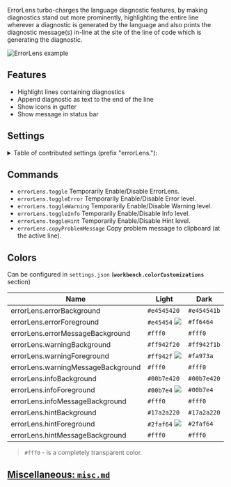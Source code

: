 ErrorLens turbo-charges the language diagnostic features, by making diagnostics stand out more prominently, highlighting
the entire line wherever a diagnostic is generated by the language and also prints the diagnostic message(s) in-line at
the site of the line of code which is generating the diagnostic.

![ErrorLens example](https://raw.githubusercontent.com/usernamehw/vscode-error-lens/master/img/demo.png)

## Features

-   Highlight lines containing diagnostics
-   Append diagnostic as text to the end of the line
-   Show icons in gutter
-   Show message in status bar

## Settings

<details>

<summary> Table of contributed settings (prefix "errorLens."):</summary>

| Name                            | Default                                         | Description                                                                                                                                                                                     |
| ------------------------------- | ----------------------------------------------- | ----------------------------------------------------------------------------------------------------------------------------------------------------------------------------------------------- |
| fontSize                        |                                                 | Font size of annotations. (**HACK**)                                                                                                                                                            |
| fontFamily                      |                                                 | Font family of annotations. (**HACK**)                                                                                                                                                          |
| fontWeight                      | **`"normal"`**                                  | Font Weight of annotations.                                                                                                                                                                     |
| fontStyleItalic                 | **`false`**                                     | Show ErrorLens annotations in Italics, or not?                                                                                                                                                  |
| margin                          | **`"4ch"`**                                     | Distance between the end of the line and the start of annotation. (CSS units)                                                                                                                   |
| padding                         |                                                 | Adds padding for the message. Visible difference when `message` colors are set. [Issue #23](https://github.com/usernamehw/vscode-error-lens/issues/23). Example: `"2px"` `"1ch"`.               |
| borderRadius                    | **`"3px"`**                                     | Adds border-radius for the message. Visible difference when `message` colors are set. [Issue #23](https://github.com/usernamehw/vscode-error-lens/issues/23). Example: `"5px"`.                 |
| enabledDiagnosticLevels         | **`["error","warning","info","hint"]`**         | Customize which diagnostic levels to highlight.                                                                                                                                                 |
| annotationPrefix                | **`["ERROR: ","WARNING: ","INFO: ","HINT: "]`** | Specify diagnostic message prefixes (when addAnnotationTextPrefixes is true). For example, emoji: ❗ ⚠ ℹ.                                                                                       |
| addAnnotationTextPrefixes       | **`false`**                                     | When checked prefixes the diagnostic severity ('ERROR:', 'WARNING:' etc) to ErrorLens annotations.                                                                                              |
| addNumberOfDiagnostics          | **`false`**                                     | When checked prefixes number of diagnostics on the line. Like: `[1/2]`.                                                                                                                         |
| statusBarMessageType            | **`"activeLine"`**                              | Should show closest diagnostic or only for the active line.                                                                                                                                     |
| statusBarMessageEnabled         | **`false`**                                     | When checked shows current diagnostic in status bar.                                                                                                                                            |
| statusBarColorsEnabled          | **`false`**                                     | When checked - the extension uses decoration foreground as color of StatusBar text.                                                                                                             |
| exclude                         | **`[]`**                                        | Specify messages that should not be highlighted (RegEx).                                                                                                                                        |
| delay                           | **`0`**                                           | **EXPERIMENTAL** Specify delay before showing problems.                                                                                                                                         |
| onSave                          | **`false`**                                     | Update decorations only on document save.                                                                                                                                                       |
| gutterIconsEnabled              | **`false`**                                     | Show gutter icons (In place of debug breakpoint icon).                                                                                                                                          |
| gutterIconsFollowCursorOverride | **`true`**                                      | If this setting is `true` and `followCursor` setting is not `allLines`, then gutter icons would be rendered for all problems. But line decorations (background, message) only for active line." |
| gutterIconSize                  | **`"100%"`**                                    | Customize gutter icon size. Example: `"120%"`                                                                                                                                                   |
| gutterIconSet                   | **`"default"`**                                 | Customize gutter icon style. Possible values: `"default"`, `"defaultOutline"`, `"borderless"`, `"circle"`.                                                                                      |
| errorGutterIconPath             |                                                 | Set custom icons for gutter. Absolute path for error gutter icon.                                                                                                                               |
| warningGutterIconPath           |                                                 | Set custom icons for gutter. Absolute path for warning gutter icon.                                                                                                                             |
| infoGutterIconPath              |                                                 | Set custom icons for gutter. Absolute path for info gutter icon.                                                                                                                                |
| errorGutterIconColor            | **`"#e45454"`**                                 | Error color of the `circle` gutter icon set.                                                                                                                                                    |
| warningGutterIconColor          | **`"#ff942f"`**                                 | Warning color of the `circle` gutter icon set.                                                                                                                                                  |
| infoGutterIconColor             | **`"#00b7e4"`**                                 | Info color of the `circle` gutter icon set.                                                                                                                                                     |
| followCursor                    | **`"allLines"`**                                | Highlight only portion of the problems. Possible values: `"allLines"`, `"activeLine"`, `"closestProblem"`.                                                                                      |
| followCursorMore                | **`0`**                                         | Augments `followCursor`. Adds number of lines to top and bottom when `followCursor` is `activeLine`. Adds number of closest problems when `followCursor` is `closestProblem`                    |

</details>

## Commands

-   `errorLens.toggle` Temporarily Enable/Disable ErrorLens.
-   `errorLens.toggleError` Temporarily Enable/Disable Error level.
-   `errorLens.toggleWarning` Temporarily Enable/Disable Warning level.
-   `errorLens.toggleInfo` Temporarily Enable/Disable Info level.
-   `errorLens.toggleHint` Temporarily Enable/Disable Hint level.
-   `errorLens.copyProblemMessage` Copy problem message to clipboard (at the active line).

## Colors

Can be configured in `settings.json` (**`workbench.colorCustomizations`** section)

|Name|Light|Dark|
| --- | --- | --- |
|errorLens.errorBackground|`#e4545420`|`#e454541b`|
|errorLens.errorForeground|`#e45454` ![](https://placehold.it/15/e45454?text=+)|`#ff6464`|
|errorLens.errorMessageBackground|`#fff0`|`#fff0`|
|errorLens.warningBackground|`#ff942f20`|`#ff942f1b`|
|errorLens.warningForeground|`#ff942f` ![](https://placehold.it/15/ff942f?text=+)|`#fa973a`|
|errorLens.warningMessageBackground|`#fff0`|`#fff0`|
|errorLens.infoBackground|`#00b7e420`|`#00b7e420`|
|errorLens.infoForeground|`#00b7e4` ![](https://placehold.it/15/00b7e4?text=+)|`#00b7e4`|
|errorLens.infoMessageBackground|`#fff0`|`#fff0`|
|errorLens.hintBackground|`#17a2a220`|`#17a2a220`|
|errorLens.hintForeground|`#2faf64` ![](https://placehold.it/15/2faf64?text=+)|`#2faf64`|
|errorLens.hintMessageBackground|`#fff0`|`#fff0`|

> `#fff0` - is a completely transparent color.

## [Miscellaneous: `misc.md`](https://github.com/usernamehw/vscode-error-lens/blob/master/misc.md)
